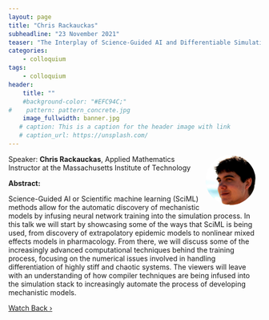 ```yaml
---
layout: page
title: "Chris Rackauckas"
subheadline: "23 November 2021"
teaser: "The Interplay of Science-Guided AI and Differentiable Simulation"
categories:
    - colloquium
tags:
    - colloquium
header:
    title: ""
    #background-color: "#EFC94C;"
#    pattern: pattern_concrete.jpg
    image_fullwidth: banner.jpg
   # caption: This is a caption for the header image with link
   # caption_url: https://unsplash.com/
---
```



 <img src="../../members/ChrisRackauckas.jpeg"
     alt="ChrisRackauckas"
     width="100"
     style="float: right; margin-right: 10px; border-radius:50%;" />


Speaker: **Chris Rackauckas**, Applied Mathematics Instructor at the Massachusetts Institute of Technology

**Abstract:** <br/>

Science-Guided AI or Scientific machine learning (SciML) methods allow for the automatic discovery of mechanistic models by infusing neural network training into the simulation process. In this talk we will start by showcasing some of the ways that SciML is being used, from discovery of extrapolatory epidemic models to nonlinear mixed effects models in pharmacology. From there, we will discuss some of the increasingly advanced computational techniques behind the training process, focusing on the numerical issues involved in handling differentiation of highly stiff and chaotic systems. The viewers will leave with an understanding of how compiler techniques are being infused into the simulation stack to increasingly automate the process of developing mechanistic models.


<a class="radius button small" href="https://drive.google.com/file/d/14wWf4SuFOYf3vFLJ814m563LdI01gxTl/view?usp=sharing">Watch Back ›</a>

[1]: https://bereau.group/
[2]: /blog/
[9]: /contact/
[3]:https://github.com/undark-lab/swyft
[4]:https://arxiv.org/abs/2011.13951
[5]:http://www.mathben.com/
[6]:https://pubs.acs.org/doi/10.1021/acs.jctc.0c00981
[7]:https://github.com/Ensing-Laboratory/FABULOUS
